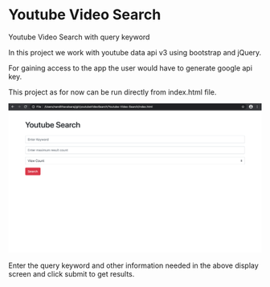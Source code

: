 # Youtube Video Search
 Youtube Video Search with query keyword

In this project we work with youtube data api v3 using bootstrap and jQuery.

For gaining access to the app the user would have to generate google api key. 

This project as for now can be run directly from index.html file.

![ScreenShot Image](ScreenShot.png)

Enter the query keyword and other information needed in the above display screen and click submit to get results.
